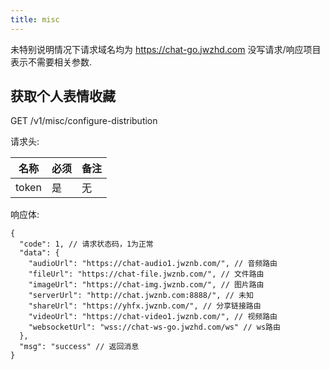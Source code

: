```yaml
---
title: misc
---
```


未特别说明情况下请求域名均为 https://chat-go.jwzhd.com
没写请求/响应项目表示不需要相关参数.  

## 获取个人表情收藏

GET /v1/misc/configure-distribution

请求头:  

|名称|必须|备注|
|-----|-----|-----|
|token|是|无|

响应体:  
```JSONC
{
  "code": 1, // 请求状态码，1为正常
  "data": {
    "audioUrl": "https://chat-audio1.jwznb.com/", // 音频路由
    "fileUrl": "https://chat-file.jwznb.com/", // 文件路由
    "imageUrl": "https://chat-img.jwznb.com/", // 图片路由
    "serverUrl": "http://chat.jwznb.com:8888/", // 未知
    "shareUrl": "https://yhfx.jwznb.com/", // 分享链接路由
    "videoUrl": "https://chat-video1.jwznb.com/", // 视频路由
    "websocketUrl": "wss://chat-ws-go.jwzhd.com/ws" // ws路由
  },
  "msg": "success" // 返回消息
}
```
